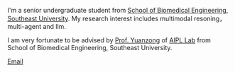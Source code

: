 I'm a senior undergraduate student from [School of Biomedical Engineering](https://bme.seu.edu.cn/), [Southeast University](https://www.seu.edu.cn/). My research interest includes multimodal resoning，multi-agent and llm.

I am very fortunate to be advised by [Prof. Yuanzong](https://bme.seu.edu.cn/2019/0312/c463a265410/page.htm) of [AIPL Lab](https://aip.seu.edu.cn/main.htm) from School of Biomedical Engineering, Southeast University. 

[Email](mailto:213222967@seu.edu.cn)


